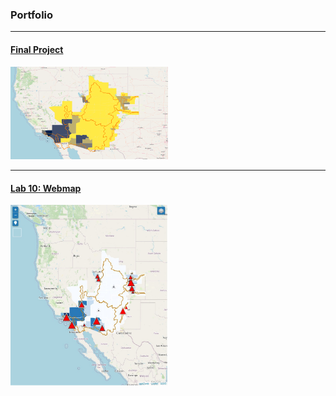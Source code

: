 ### Portfolio

----

#### [Final Project](../finalproj/index.md) <br/>
<img src="../images/thumbnail.png" width = "50%" height = "50%"/>

---

#### [Lab 10: Webmap](../LAB10/index.html) <br/>
<img src="../images/lab 10 thumb.jpg" width = "50%" height = "50%"/>
